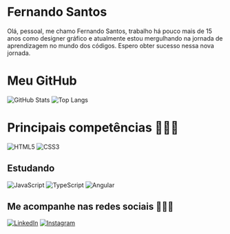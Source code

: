 
# Fernando Santos

Olá, pessoal, me chamo Fernando Santos, trabalho há pouco mais de 15 anos como designer gráfico e atualmente estou mergulhando na jornada de aprendizagem no mundo dos códigos. Espero obter sucesso nessa nova jornada. 

# Meu GitHub

![GitHub Stats](https://github-readme-stats.vercel.app/api?username=fsantos4&theme=transparent&bg_color=000&border_color=30A3DC&show_icons=true&icon_color=38EB6A&title_color=38EB6A&text_color=FFF)   ![Top Langs](https://github-readme-stats-git-masterrstaa-rickstaa.vercel.app/api/top-langs/?username=fsantos4&layout=compact&bg_color=000&border_color=30A3DC&title_color=38EB6A&text_color=FFF)


# Principais competências 👨🏼‍💻
![HTML5](https://img.shields.io/badge/HTML5-000?style=for-the-badge&logo=html5)   ![CSS3](https://img.shields.io/badge/CSS3-000?style=for-the-badge&logo=css3&logoColor=264CE4)


## Estudando
![JavaScript](https://img.shields.io/badge/JavaScript-000?style=for-the-badge&logo=javascript)   ![TypeScript](https://img.shields.io/badge/TypeScript-000?style=for-the-badge&logo=typescript)   ![Angular](https://img.shields.io/badge/Angular-000?style=for-the-badge&logo=angular&logoColor=C3002F)

## Me acompanhe nas redes sociais 🙋🏼‍♂️

[![LinkedIn](https://img.shields.io/badge/LinkedIn-000?style=for-the-badge&logo=linkedin&logoColor=0E76A8)](https://www.linkedin.com/in/fernando-santos-analise/)   [![Instagram](https://img.shields.io/badge/Instagram-000?style=for-the-badge&logo=instagram)](https://www.instagram.com/oficialfernandosantos/)
